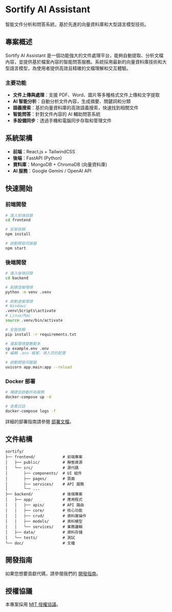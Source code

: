 # Sortify AI Assistant

智能文件分析和問答系統，基於先進的向量資料庫和大型語言模型技術。

## 專案概述

Sortify AI Assistant 是一個功能強大的文件處理平台，能夠自動提取、分析文檔內容，並提供基於檔案內容的智能問答服務。系統採用最新的向量資料庫技術和大型語言模型，為使用者提供高效且精確的文檔理解和交互體驗。

### 主要功能

- **文件上傳與處理**：支援 PDF、Word、圖片等多種格式文件上傳和文字提取
- **AI 智能分析**：自動分析文件內容，生成摘要、關鍵詞和分類
- **語義搜索**：基於向量資料庫的高效語義搜索，快速找到相關文件
- **智能問答**：針對文件內容的 AI 輔助問答系統
- **多設備同步**：透過手機和電腦同步存取和管理文件

## 系統架構

- **前端**：React.js + TailwindCSS
- **後端**：FastAPI (Python)
- **資料庫**：MongoDB + ChromaDB (向量資料庫)
- **AI 服務**：Google Gemini / OpenAI API

## 快速開始

### 前端開發

```bash
# 進入前端目錄
cd frontend

# 安裝依賴
npm install

# 啟動開發伺服器
npm start
```

### 後端開發

```bash
# 進入後端目錄
cd backend

# 創建虛擬環境
python -m venv .venv

# 啟動虛擬環境
# Windows
.venv\Scripts\activate
# Linux/Mac
source .venv/bin/activate

# 安裝依賴
pip install -r requirements.txt

# 複製環境變數範本
cp example.env .env
# 編輯 .env 檔案，填入您的配置

# 啟動開發伺服器
uvicorn app.main:app --reload
```

### Docker 部署

```bash
# 構建並啟動所有服務
docker-compose up -d

# 查看日誌
docker-compose logs -f
```

詳細的部署指南請參閱 [部署文檔](doc/deployment_guide.md)。

## 文件結構

```
sortify/
├── frontend/            # 前端專案
│   ├── public/          # 靜態資源
│   └── src/             # 源代碼
│       ├── components/  # UI 組件
│       ├── pages/       # 頁面
│       ├── services/    # API 服務
│       └── ...
├── backend/             # 後端專案
│   ├── app/             # 應用程式
│   │   ├── apis/        # API 路由
│   │   ├── core/        # 核心功能
│   │   ├── crud/        # 資料庫操作
│   │   ├── models/      # 資料模型
│   │   └── services/    # 業務邏輯
│   ├── data/            # 資料存儲
│   └── tests/           # 測試
└── doc/                 # 文檔
```

## 開發指南

如果您想要貢獻代碼，請參閱我們的 [開發指南](doc/CONTRIBUTING.md)。

## 授權協議

本專案採用 [MIT 授權協議](LICENSE)。 